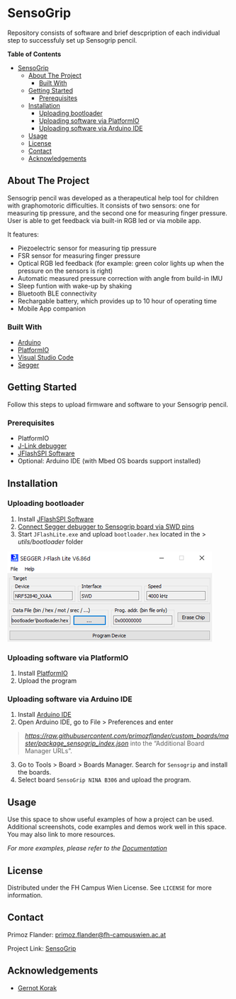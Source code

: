 # SensoGrip

Repository consists of software and brief descpription of each individual step to successfuly set up Sensogrip pencil.

**Table of Contents**

- [SensoGrip](#sensogrip)
  * [About The Project](#about-the-project)
    + [Built With](#built-with)
  * [Getting Started](#getting-started)
    + [Prerequisites](#prerequisites)
  * [Installation](#installation)
    + [Uploading bootloader](#uploading-bootloader)
    + [Uploading software via PlatformIO](#Uploading-software-via-PlatformIO)
    + [Uploading software via Arduino IDE](#Uploading-software-via-Arduino-IDE)
  * [Usage](#usage)
  * [License](#license)
  * [Contact](#contact)
  * [Acknowledgements](#acknowledgements)

<!-- ABOUT THE PROJECT -->
## About The Project

Sensogrip pencil was developed as a therapeutical help tool for children with graphomotoric difficulties. It consists of two sensors: one for measuring tip pressure, and the second one for measuring finger pressure. User is able to get feedback via built-in RGB led or via mobile app.

It features:
* Piezoelectric sensor for measuring tip pressure
* FSR sensor for measuring finger pressure
* Optical RGB led feedback (for example: green color lights up when the pressure on the sensors is right)
* Automatic measured pressure correction with angle from build-in IMU
* Sleep funtion with wake-up by shaking
* Bluetooth BLE connectivity
* Rechargable battery, which provides up to 10 hour of operating time
* Mobile App companion

### Built With

* [Arduino](https://www.arduino.cc)
* [PlatformIO](https://platformio.org)
* [Visual Studio Code](https://code.visualstudio.com)
* [Segger](https://www.segger.com/)



<!-- GETTING STARTED -->
## Getting Started

Follow this steps to upload firmware and software to your Sensogrip pencil.

### Prerequisites

* PlatformIO
* [J-Link debugger](https://www.segger.com/products/debug-probes/j-link/)
* [JFlashSPI Software](https://www.segger.com/downloads/jlink)
* Optional: Arduino IDE (with Mbed OS boards support installed)


## Installation

### Uploading bootloader

1. Install [JFlashSPI Software](https://www.segger.com/downloads/jlink)
2. [Connect Segger debugger to Sensogrip board via SWD pins](http://djynet.net/?p=969)
3. Start `JFlashLite.exe` and upload `bootloader.hex` located in the > _utils/bootloader_ folder

![jflashlite](documentation/images/jflashlite.png)

### Uploading software via PlatformIO

1. Install [PlatformIO](https://platformio.org)
2. Upload the program


### Uploading software via Arduino IDE

1. Install [Arduino IDE](https://www.arduino.cc/en/guide/windows)
2. Open Arduino IDE, go to File > Preferences and enter
> _https://raw.githubusercontent.com/primozflander/custom_boards/master/package_sensogrip_index.json_
into the “Additional Board Manager URLs”.
3. Go to Tools > Board > Boards Manager. Search for `Sensogrip` and install the boards.
4. Select board `SensoGrip NINA B306` and upload the program.


<!-- USAGE EXAMPLES -->
## Usage

Use this space to show useful examples of how a project can be used. Additional screenshots, code examples and demos work well in this space. You may also link to more resources.

_For more examples, please refer to the [Documentation](/documentation)_



<!-- LICENSE -->
## License

Distributed under the FH Campus Wien License. See `LICENSE` for more information.



<!-- CONTACT -->
## Contact

Primoz Flander: primoz.flander@fh-campuswien.ac.at

Project Link: [SensoGrip](https://github.com/primozflander/senso-grip)



<!-- ACKNOWLEDGEMENTS -->
## Acknowledgements
* [Gernot Korak](https://www.fh-campuswien.ac.at/forschung/forschende-von-a-z/personendetails/gernot-korak.html)
